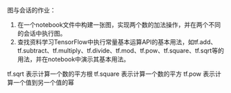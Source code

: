 图与会话的作业：
1. 在一个notebook文件中构建一张图，实现两个数的加法操作，并在两个不同的会话中执行图。
2. 查找资料学习TensorFlow中执行常量基本运算API的基本用法，如tf.add、tf.subtract、tf.multiply、tf.divide、tf.mod、tf.pow、tf.square、tf.sqrt等的用法，并在notebook中演示其基本用法。

tf.sqrt 表示计算一个数的平方根
tf.square 表示计算一个数的平方
tf.pow 表示计算一个值到另一个值的幂
